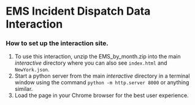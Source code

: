 # EMS Incident Dispatch Data Interaction

### How to set up the interaction site.

1. To use this interaction, unzip the EMS_by_month.zip into the main _interactive_ directory where you can also see `index.html` and `NewYork.json`.
2. Start a python server from the main _interactive_ directory in a terminal window using the command `python -m http.server 8000` or anything similar.
3. Load the page in your Chrome browser for the best user experience.

